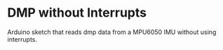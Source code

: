 # DMP without Interrupts
Arduino sketch that reads dmp data from a MPU6050 IMU without using 
interrupts.
